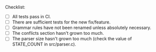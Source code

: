 

Checklist:
- [ ] All tests pass in CI.
- [ ] There are sufficient tests for the new fix/feature.
- [ ] Grammar rules have not been renamed unless absolutely necessary.
- [ ] The conflicts section hasn't grown too much.
- [ ] The parser size hasn't grown too much (check the value of STATE_COUNT in src/parser.c).
